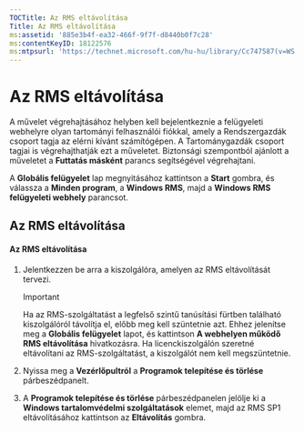 ```yaml
---
TOCTitle: Az RMS eltávolítása
Title: Az RMS eltávolítása
ms:assetid: '885e3b4f-ea32-466f-9f7f-d8440b0f7c28'
ms:contentKeyID: 18122576
ms:mtpsurl: 'https://technet.microsoft.com/hu-hu/library/Cc747587(v=WS.10)'
---
```


Az RMS eltávolítása
===================

A művelet végrehajtásához helyben kell bejelentkeznie a felügyeleti webhelyre olyan tartományi felhasználói fiókkal, amely a Rendszergazdák csoport tagja az elérni kívánt számítógépen. A Tartománygazdák csoport tagjai is végrehajthatják ezt a műveletet. Biztonsági szempontból ajánlott a műveletet a **Futtatás másként** parancs segítségével végrehajtani.

A **Globális felügyelet** lap megnyitásához kattintson a **Start** gombra, és válassza a **Minden program**, a **Windows RMS**, majd a **Windows RMS felügyeleti webhely** parancsot.

Az RMS eltávolítása
-------------------

#### Az RMS eltávolítása

1.  Jelentkezzen be arra a kiszolgálóra, amelyen az RMS eltávolítását tervezi.

    > [!IMPORTANT]  
    > Ha az RMS-szolgáltatást a legfelső szintű tanúsítási fürtben található kiszolgálóról távolítja el, előbb meg kell szüntetnie azt. Ehhez jelenítse meg a **Globális felügyelet** lapot, és kattintson **A webhelyen működő RMS eltávolítása** hivatkozásra. Ha licenckiszolgálón szeretné eltávolítani az RMS-szolgáltatást, a kiszolgálót nem kell megszüntetnie.

2.  Nyissa meg a **Vezérlőpultról** a **Programok telepítése és törlése** párbeszédpanelt.

3.  A **Programok telepítése és törlése** párbeszédpanelen jelölje ki a **Windows tartalomvédelmi szolgáltatások** elemet, majd az RMS SP1 eltávolításához kattintson az **Eltávolítás** gombra.